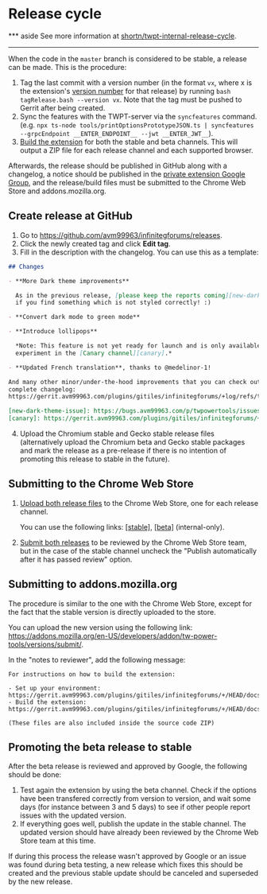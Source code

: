 # Release cycle

*** aside
See more information at
[shortn/twpt-internal-release-cycle](http://shortn/twpt-internal-release-cycle).
***

When the code in the `master` branch is considered to be stable, a release can
be made. This is the procedure:

1. Tag the last commit with a version number (in the format `vx`, where x is the
extension's [version number](https://developer.chrome.com/extensions/manifest/version)
for that release) by running `bash tagRelease.bash --version vx`. Note that the
tag must be pushed to Gerrit after being created.
1. Sync the features with the TWPT-server via the `syncfeatures` command. (e.g.
`npx ts-node tools/printOptionsPrototypeJSON.ts | syncfeatures --grpcEndpoint __ENTER_ENDPOINT__ --jwt __ENTER_JWT__`).
1. [Build the extension](build.md) for both the stable and beta channels. This
will output a ZIP file for each release channel and each supported browser.

Afterwards, the release should be published in GitHub along with a changelog,
a notice should be published in the
[private extension Google Group](https://groups.google.com/g/twpowertools-discuss/),
and the release/build files must be submitted to the Chrome Web Store and
addons.mozilla.org.

## Create release at GitHub
1. Go to https://github.com/avm99963/infinitegforums/releases.
2. Click the newly created tag and click **Edit tag**.
3. Fill in the description with the changelog. You can use this as a template:
``` md
## Changes

- **More Dark theme improvements**

  As in the previous release, [please keep the reports coming][new-dark-theme-issue]
  if you find something which is not styled correctly! :)

- **Convert dark mode to green mode**

- **Introduce lollipops**

  *Note: This feature is not yet ready for launch and is only available as an
  experiment in the [Canary channel][canary].*

- **Updated French translation**, thanks to @medelinor-1!

And many other minor/under-the-hood improvements that you can check out in the
complete changelog:
https://gerrit.avm99963.com/plugins/gitiles/infinitegforums/+log/refs/tags/{previous_version}..refs/tags/{new_version}

[new-dark-theme-issue]: https://bugs.avm99963.com/p/twpowertools/issues/entry?template=Feature+Request&components=Features%3EDarkTheme&summary=Dark%20theme%20issue&description=Please%20describe%20the%20dark%20theme%20issue:
[canary]: https://gerrit.avm99963.com/plugins/gitiles/infinitegforums/+/HEAD/docs/contributing.md#canary-channel
```
4. Upload the Chromium stable and Gecko stable release files (alternatively
upload the Chromium beta and Gecko stable packages and mark the release as a
pre-release if there is no intention of promoting this release to stable in the
future).

## Submitting to the Chrome Web Store
1. [Upload both release files](https://developer.chrome.com/webstore/publish#upload-your-item)
to the Chrome Web Store, one for each release channel.

   You can use the following links: [[stable]](http://go/twpt-cwsd-stable),
   [[beta]](http://go/twpt-cwsd-beta) (internal-only).

2. [Submit both releases](https://developer.chrome.com/webstore/publish#submit-your-item-for-publishing)
to be reviewed by the Chrome Web Store team, but in the case of the stable
channel uncheck the "Publish automatically after it has passed review" option.

## Submitting to addons.mozilla.org
The procedure is similar to the one with the Chrome Web Store, except for the
fact that the stable version is directly uploaded to the store.

You can upload the new version using the following link:
https://addons.mozilla.org/en-US/developers/addon/tw-power-tools/versions/submit/.

In the "notes to reviewer", add the following message:

```
For instructions on how to build the extension:

- Set up your environment: https://gerrit.avm99963.com/plugins/gitiles/infinitegforums/+/HEAD/docs/developers/set_up.md
- Build the extension: https://gerrit.avm99963.com/plugins/gitiles/infinitegforums/+/HEAD/docs/developers/build.md

(These files are also included inside the source code ZIP)
```

## Promoting the beta release to stable
After the beta release is reviewed and approved by Google, the following should
be done:

1. Test again the extension by using the beta channel. Check if the options have
been transfered correctly from version to version, and wait some days (for
instance between 3 and 5 days) to see if other people report issues with the
updated version.
2. If everything goes well, publish the update in the stable channel. The
updated version should have already been reviewed by the Chrome Web Store team
at this time.

If during this process the release wasn't approved by Google or an issue was
found during beta testing, a new release which fixes this should be created and
the previous stable update should be canceled and superseded by the new release.
